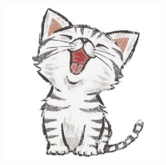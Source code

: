 
<p align="center">
    <a href="https://schroedingersgithub.github.io/JavaNoteBook/">
        <img alt="javanotebook" src="images/maomi.svg"style="box-shadow: 0px 0px 0px #000 !important;">
    </a>
</p>

